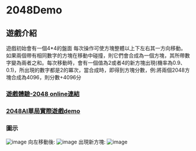 # 2048Demo

## 遊戲介紹
遊戲初始會有一個4*4的盤面
每次操作可使方塊整體以上下左右其一方向移動。如果兩個帶有相同數字的方塊在移動中碰撞，則它們會合成為一個方塊，其所帶數字變為兩者之和。每次移動時，會有一個值為2或者4的新方塊出現(機率為0.9、0.1)，所出現的數字都是2的冪次，當合成時，即得到方塊分數，例:將兩個2048方塊合成為4096，則分數+4096分
### [遊戲體驗-2048 online連結](https://2048.ninja/)
### [2048AI單局實際遊戲demo]([https://2048.ninja/](https://youtu.be/RiA0bNbjnmo))
### 圖示
![image](https://github.com/tyrso/2048_demo/assets/93824347/37718a9e-3549-4190-871f-6dc5a24da319)
向左移動後:
![image](https://github.com/tyrso/2048_demo/assets/93824347/9bb3af8e-a98c-4d2c-aa6e-87b0f1937d28)
出現新方塊:
![image](https://github.com/tyrso/2048_demo/assets/93824347/eef3c418-39aa-4695-8928-9876a083e2ce)




